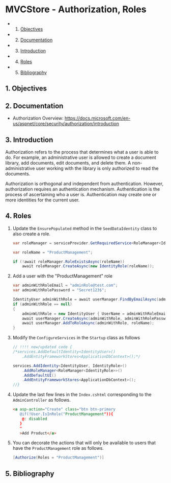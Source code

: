 # MVCStore - Authorization, Roles

<!-- vscode-markdown-toc -->
* 1. [Objectives](#Objectives)
* 2. [Documentation](#Documentation)
* 3. [Introduction](#Introduction)
* 4. [Roles](#Roles)
* 5. [Bibliography](#Bibliography)

<!-- vscode-markdown-toc-config
	numbering=true
	autoSave=true
	/vscode-markdown-toc-config -->
<!-- /vscode-markdown-toc -->

##  1. <a name='Objectives'></a>Objectives

##  2. <a name='Documentation'></a>Documentation
- Authorization Overview: https://docs.microsoft.com/en-us/aspnet/core/security/authorization/introduction

##  3. <a name='Introduction'></a>Introduction
Authorization refers to the process that determines what a user is able to do. For example, an administrative user is allowed to create a document library, add documents, edit documents, and delete them. A non-administrative user working with the library is only authorized to read the documents.

Authorization is orthogonal and independent from authentication. However, authorization requires an authentication mechanism. Authentication is the process of ascertaining who a user is. Authentication may create one or more identities for the current user.

##  4. <a name='Roles'></a>Roles

1. Update the `EnsurePopulated` method in the `SeedDataIdentity` class to also create a role.

	```C#
	var roleManager = serviceProvider.GetRequiredService<RoleManager<IdentityRole>>();

	var roleName = "ProductManagement";

	if (!await roleManager.RoleExistsAsync(roleName))
		await roleManager.CreateAsync(new IdentityRole(roleName));
	```

2. Add a user with the "ProductManagement" role

	```C#
	var adminWithRoleEmail = "adminRole@test.com";
	var adminWithRolePassword = "Secret123$";

	IdentityUser adminWithRole = await userManager.FindByEmailAsync(adminWithRoleEmail);
	if (adminWithRole == null)
	{
		adminWithRole = new IdentityUser { UserName = adminWithRoleEmail, Email = adminWithRoleEmail };
		await userManager.CreateAsync(adminWithRole, adminWithRolePassword);
		await userManager.AddToRoleAsync(adminWithRole, roleName);
	}
	```
3. Modify the `ConfigureServices` in the `Startup` class as follows

	```C#
	// !!!! new/updated code {
	/*services.AddDefaultIdentity<IdentityUser>()
		.AddEntityFrameworkStores<ApplicationDbContext>();*/

	services.AddIdentity<IdentityUser, IdentityRole>()
		.AddRoleManager<RoleManager<IdentityRole>>()
		.AddDefaultUI()
		.AddEntityFrameworkStores<ApplicationDbContext>();
	//}
	```

4. Update the last few lines in the `Index.cshtml` corresponding to the `AdminController` as follows.

	```HTML
	<a asp-action="Create" class="btn btn-primary
	   @if(!User.IsInRole("ProductManagement")){
		@: disabled
	   }
	   "
	   >Add Product</a>
	```

5. You can decorate the actions that will only be available to users that have the `ProductManagement` role as follows.

	```C#
	[Authorize(Roles = "ProductManagement")]
	```

##  5. <a name='Bibliography'></a>Bibliography